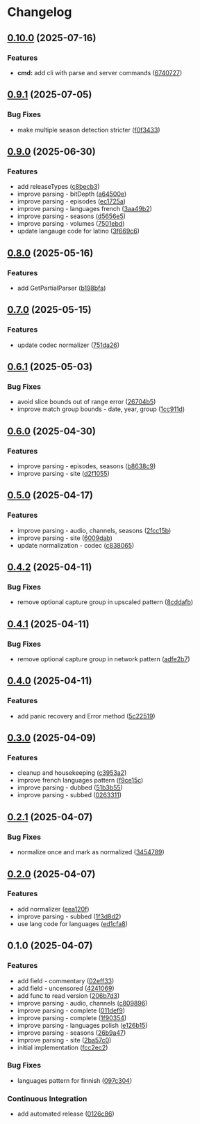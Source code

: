 # Changelog

## [0.10.0](https://github.com/MunifTanjim/go-ptt/compare/v0.9.1...v0.10.0) (2025-07-16)


### Features

* **cmd:** add cli with parse and server commands ([6740727](https://github.com/MunifTanjim/go-ptt/commit/6740727a2a519ab1f80a0365b76099054b4db3eb))

## [0.9.1](https://github.com/MunifTanjim/go-ptt/compare/v0.9.0...v0.9.1) (2025-07-05)


### Bug Fixes

* make multiple season detection stricter ([f0f3433](https://github.com/MunifTanjim/go-ptt/commit/f0f3433fb033071d7e24b9504146419f8b1fe9da))

## [0.9.0](https://github.com/MunifTanjim/go-ptt/compare/v0.8.0...v0.9.0) (2025-06-30)


### Features

* add releaseTypes ([c8becb3](https://github.com/MunifTanjim/go-ptt/commit/c8becb356dbe6a7eff9072ae2da380af1ff8135c))
* improve parsing - bitDepth ([a64500e](https://github.com/MunifTanjim/go-ptt/commit/a64500ecf74d9078af3fe2f89856074a9556c5e4))
* improve parsing - episodes ([ec1725a](https://github.com/MunifTanjim/go-ptt/commit/ec1725a97d7903376edab6c675adcd0389e6374b))
* improve parsing - languages french ([3aa49b2](https://github.com/MunifTanjim/go-ptt/commit/3aa49b2777ed62f1630a6799245bfaaf54550195))
* improve parsing - seasons ([d5656e5](https://github.com/MunifTanjim/go-ptt/commit/d5656e580eafc248782266b971ef8a7bedb0dba3))
* improve parsing - volumes ([7501ebd](https://github.com/MunifTanjim/go-ptt/commit/7501ebd3a1eebfbb6f2aa426201ac6a4ee98a298))
* update langauge code for latino ([3f669c6](https://github.com/MunifTanjim/go-ptt/commit/3f669c66a0e6b24bd26c435b964b6d2a40e8cdd5))

## [0.8.0](https://github.com/MunifTanjim/go-ptt/compare/v0.7.0...v0.8.0) (2025-05-16)


### Features

* add GetPartialParser ([b198bfa](https://github.com/MunifTanjim/go-ptt/commit/b198bfa6ae2040a6d08626b84c6e72c3dcfc5ea2))

## [0.7.0](https://github.com/MunifTanjim/go-ptt/compare/v0.6.1...v0.7.0) (2025-05-15)


### Features

* update codec normalizer ([751da26](https://github.com/MunifTanjim/go-ptt/commit/751da2659a393055c65604fb4a999885e9fa97ed))

## [0.6.1](https://github.com/MunifTanjim/go-ptt/compare/v0.6.0...v0.6.1) (2025-05-03)


### Bug Fixes

* avoid slice bounds out of range error ([26704b5](https://github.com/MunifTanjim/go-ptt/commit/26704b515f3a73e241ea1c21bbcb629d9aff73e2))
* improve match group bounds - date, year, group ([1cc911d](https://github.com/MunifTanjim/go-ptt/commit/1cc911d59bd4d3c4ad984d62c9daf8373b98fbb4))

## [0.6.0](https://github.com/MunifTanjim/go-ptt/compare/v0.5.0...v0.6.0) (2025-04-30)


### Features

* improve parsing - episodes, seasons ([b8638c9](https://github.com/MunifTanjim/go-ptt/commit/b8638c9a072f09ff1e5df8e764fa533513b3e4c6))
* improve parsing - site ([d2f1055](https://github.com/MunifTanjim/go-ptt/commit/d2f1055c9cf19a8a119cf3abe26c39f310d63cce))

## [0.5.0](https://github.com/MunifTanjim/go-ptt/compare/v0.4.2...v0.5.0) (2025-04-17)


### Features

* improve parsing - audio, channels, seasons ([2fcc15b](https://github.com/MunifTanjim/go-ptt/commit/2fcc15b76bdf22580b282ac71df2f697351bb05c))
* improve parsing - site ([6009dab](https://github.com/MunifTanjim/go-ptt/commit/6009dab6e098e93c589b8b12763a7aa98a1ec8b8))
* update normalization - codec ([c838065](https://github.com/MunifTanjim/go-ptt/commit/c838065888f48cea74d122606b187539e5e67448))

## [0.4.2](https://github.com/MunifTanjim/go-ptt/compare/v0.4.1...v0.4.2) (2025-04-11)


### Bug Fixes

* remove optional capture group in upscaled pattern ([8cddafb](https://github.com/MunifTanjim/go-ptt/commit/8cddafbdeb0fbf4176dba2ede790f939e65fb970))

## [0.4.1](https://github.com/MunifTanjim/go-ptt/compare/v0.4.0...v0.4.1) (2025-04-11)


### Bug Fixes

* remove optional capture group in network pattern ([adfe2b7](https://github.com/MunifTanjim/go-ptt/commit/adfe2b7058057b9665c0f73604fb9358bde13df0))

## [0.4.0](https://github.com/MunifTanjim/go-ptt/compare/v0.3.0...v0.4.0) (2025-04-11)


### Features

* add panic recovery and Error method ([5c22519](https://github.com/MunifTanjim/go-ptt/commit/5c22519979a1fa819e7bf66c52531a7ca5435984))

## [0.3.0](https://github.com/MunifTanjim/go-ptt/compare/v0.2.1...v0.3.0) (2025-04-09)


### Features

* cleanup and housekeeping ([c3953a2](https://github.com/MunifTanjim/go-ptt/commit/c3953a22ce71605b476b2f525ebe1358a2808d07))
* improve french languages pattern ([f9ce15c](https://github.com/MunifTanjim/go-ptt/commit/f9ce15c567bb702ecd812efc4e79b927fb51c9eb))
* improve parsing - dubbed ([51b3b55](https://github.com/MunifTanjim/go-ptt/commit/51b3b551b17e31641a7293b0f73a89274617a1ad))
* improve parsing - subbed ([0263311](https://github.com/MunifTanjim/go-ptt/commit/0263311c6bd40a3fb5f8b3be8c02c59e63d455b7))

## [0.2.1](https://github.com/MunifTanjim/go-ptt/compare/v0.2.0...v0.2.1) (2025-04-07)


### Bug Fixes

* normalize once and mark as normalized ([3454789](https://github.com/MunifTanjim/go-ptt/commit/3454789704c7acad907096f652d0b9d1f9fb41a2))

## [0.2.0](https://github.com/MunifTanjim/go-ptt/compare/v0.1.0...v0.2.0) (2025-04-07)


### Features

* add normalizer ([eea120f](https://github.com/MunifTanjim/go-ptt/commit/eea120fcbb2efef239d1d6a040e00deb3c5386b3))
* improve parsing - subbed ([1f3d8d2](https://github.com/MunifTanjim/go-ptt/commit/1f3d8d27a097fd2b1f21cdefda80b957e6b0b066))
* use lang code for languages ([ed1cfa8](https://github.com/MunifTanjim/go-ptt/commit/ed1cfa8e4895b2e53c981c66d5240f76999c5311))

## 0.1.0 (2025-04-07)


### Features

* add field - commentary ([02eff33](https://github.com/MunifTanjim/go-ptt/commit/02eff3382d64ba90332e440649cf207fb931e9a6))
* add field - uncensored ([4241069](https://github.com/MunifTanjim/go-ptt/commit/4241069b11d4853472792e2b368ad7413e7f9187))
* add func to read version ([206b7d3](https://github.com/MunifTanjim/go-ptt/commit/206b7d3f140188c93570871b3585f57f641acf47))
* improve parsing - audio, channels ([c809896](https://github.com/MunifTanjim/go-ptt/commit/c809896f9e2af1565aded480f2efc679b23f2470))
* improve parsing - complete ([011def9](https://github.com/MunifTanjim/go-ptt/commit/011def967a08d304c0b467b8fe836d62ce4926c7))
* improve parsing - complete ([1f90354](https://github.com/MunifTanjim/go-ptt/commit/1f90354e6d2a14ee73a155865a3c740b10fb8ae3))
* improve parsing - languages polish ([e126b15](https://github.com/MunifTanjim/go-ptt/commit/e126b15a5264545bf743bb76ce7750cf2025bdc7))
* improve parsing - seasons ([26b9a47](https://github.com/MunifTanjim/go-ptt/commit/26b9a478a59865473d3f81d3c968f2f1bfa2f823))
* improve parsing - site ([2ba57c0](https://github.com/MunifTanjim/go-ptt/commit/2ba57c000a877ed970e2af2be8df4cfc831eddff))
* initial implementation ([fcc2ec2](https://github.com/MunifTanjim/go-ptt/commit/fcc2ec27e76907dd724f9515aee564441369aa51))


### Bug Fixes

* languages pattern for finnish ([097c304](https://github.com/MunifTanjim/go-ptt/commit/097c304adf65b0471ea1570268174c21e96ec460))


### Continuous Integration

* add automated release ([0126c86](https://github.com/MunifTanjim/go-ptt/commit/0126c861e53f0ba72b5dda91bba06436b9350cad))
